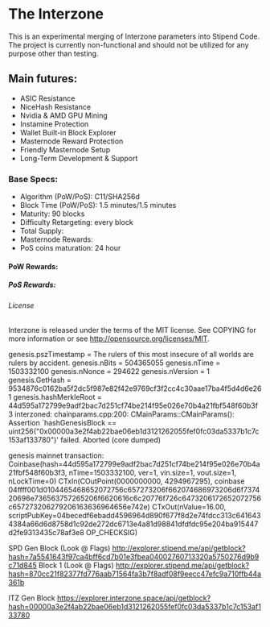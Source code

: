 # The Interzone

This is an experimental merging of Interzone parameters into Stipend Code. The project is currently non-functional and should not be utilized for any purpose other than testing.

## Main futures:

*	ASIC Resistance
*	NiceHash Resistance
*	Nvidia & AMD GPU Mining
*	Instamine Protection
*	Wallet Built-in Block Explorer
*	Masternode Reward Protection
*	Friendly Masternode Setup
*	Long-Term Development & Support


### Base Specs:

*	Algorithm (PoW/PoS): C11/SHA256d
*	Block Time (PoW/PoS): 1.5 minutes/1.5 minutes
*	Maturity: 90 blocks
*	Difficulty Retargeting: every block
*	Total Supply: 
*	Masternode Rewards: 
*	PoS coins maturation: 24 hour


#### PoW Rewards:




##### PoS Rewards:



###### License

Interzone is released under the terms of the MIT license. See COPYING for more information or see http://opensource.org/licenses/MIT.




genesis.pszTimestamp = The rulers of this most insecure of all worlds are rulers by accident.
genesis.nBits = 504365055
genesis.nTime = 1503332100
genesis.nNonce = 294622
genesis.nVersion = 1
genesis.GetHash = 9534876c0162ba5f2dc5f987e82f42e9769cf3f2cc4c30aae17ba4f5d4d6e261
genesis.hashMerkleRoot = 44d595a172799e9adf2bac7d251cf74be214f95e026e70b4a21fbf548f60b3f3
interzoned: chainparams.cpp:200: CMainParams::CMainParams(): Assertion `hashGenesisBlock == uint256("0x00000a3e2f4ab22bae06eb1d3121262055fef0fc03da5337b1c7c153af133780")' failed.
Aborted (core dumped)

genesis mainnet transaction:  Coinbase(hash=44d595a172799e9adf2bac7d251cf74be214f95e026e70b4a21fbf548f60b3f3, nTime=1503332100, ver=1, vin.size=1, vout.size=1, nLockTime=0)
    CTxIn(COutPoint(0000000000, 4294967295), coinbase 04ffff001d0104465468652072756c657273206f662074686973206d6f737420696e736563757265206f6620616c6c20776f726c6473206172652072756c657273206279206163636964656e742e)
    CTxOut(nValue=16.00, scriptPubKey=04becedf6ebadd4596964d890f677f8d2e74fdcc313c6416434384a66d6d8758d1c92de272dc6713e4a81d98841dfdfdc95e204ba915447d2fe9313435c78af3e8 OP_CHECKSIG)

SPD Gen Block (Look @ Flags)
http://explorer.stipend.me/api/getblock?hash=7a5541643f97ca4bff6cd7b01e3fbea04002760713320a5750276d9b9c71d845
Block 1 (Look @ Flags)
http://explorer.stipend.me/api/getblock?hash=870cc21f82377fd776aab71564fa3b7f8adf08f9eecc47efc9a710ffb44a361b

ITZ Gen Block
https://explorer.interzone.space/api/getblock?hash=00000a3e2f4ab22bae06eb1d3121262055fef0fc03da5337b1c7c153af133780
